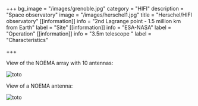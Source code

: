 +++
bg_image = "/images/grenoble.jpg"
category = "HIFI"
description = "Space observatory"
image = "/images/herschel1.jpg"
title = "Herschel/HIFI observatory"
[[information]]
info = "2nd Lagrange point - 1.5 million km from Earth"
label = "Site"
[[information]]
info = "ESA-NASA"
label = "Operation"
[[information]]
info = "3.5m telescope "
label = "Characteristics"

+++

View of the NOEMA array with 10 antennas: 

![toto](/images/herschel1.jpg)

View of a NOEMA antenna:

![toto](/images/herschel.jpg)
